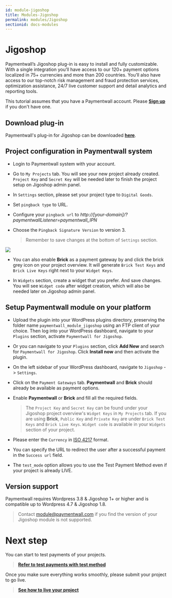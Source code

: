 ```yaml
---
id: module-jigoshop
title: Modules-Jigoshop
permalink: modules/Jigoshop
sectionid: docs-modules
---
```


# Jigoshop

Paymentwall’s Jigoshop plug-in is easy to install and fully customizable. With a single integration you’ll have access to our 120+ payment options localized in 75+ currencies and more than 200 countries. You’ll also have access to our top-notch risk management and fraud protection services, optimization assistance, 24/7 live customer support and detail analytics and reporting tools.

This tutorial assumes that you have a Paymentwall account. Please **[Sign up](https://api.paymentwall.com/pwaccount/signup?source=jigoshop&mode=merchant)** if you don't have one.

## Download plug-in

Paymentwall's plug-in for Jigoshop can be downloaded **[here](https://github.com/paymentwall)**.

## Project configuration in Paymentwall system

* Login to Paymentwall system with your account.

* Go to ```My Projects``` tab. You will see your new project already created. ```Project Key``` and ```Secret Key``` will be needed later to finish the project setup on Jigoshop admin panel.

* In ```Settings``` section, please set your project type to  ```Digital Goods```.

* Set ```pingback type``` to URL.

* Configure your ```pingback url``` to *http://[your-domain]/?paymentwallListener=paymentwall_IPN*

* Choose the ```Pingback Signature Version``` to version 3.

  > Remember to  save changes at the bottom of ```Settings``` section.

<img src="/paymentwall.github.io/textures/pic/modules/amember.png">

* You can also enable **Brick** as a payment gateway by and click the brick grey icon on your project overview. It will generate ```Brick Test Keys``` and ```Brick Live Keys``` right next to your ```Widget Keys```.

* In ```Widgets``` section, create a widget that you prefer. And save changes. You will see ```Widget code``` after widget creation, which will also be needed later on Jigoshop admin panel.

## Setup Paymentwall module on your platform

* Upload the plugin into your WordPress plugins directory, preserving the folder name ```paymentwall_module_jigoshop``` using an FTP client of your choice. Then log into your WordPress dashboard, navigate to your ```Plugins``` section, activate ```Paymentwall for Jigoshop```.

* Or you can navigate to your ```Plugins``` section, click **Add New** and search for ```Paymentwall for Jigoshop```. Click **Install now** and then activate the plugin.

* On the left sidebar of your WordPress dashboard, navigate to ```Jigoshop``` -> ```Settings```.

* Click on the ```Payment Gateways``` tab. **Paymentwall** and **Brick** should already be available as payment options.

* Enable **Paymentwall** or **Brick** and fill all the required fields.

  >The ```Project Key``` and ```Secret Key``` can be found under your Jigoshop project overview's ```Widget Keys``` in ```My Projects``` tab. If you are using **Brick**, ```Public Key``` and ```Private Key``` are under ```Brick Test Keys``` and ```Brick Live Keys```.  ```Widget code``` is available in your ```Widgets``` section of your project.

* Please enter the ```Currency``` in [ISO 4217](http://en.wikipedia.org/wiki/ISO_4217#Active_codes) format.

* You can specify the URL to redirect the user after a successful payment in the ```Success url``` field.

* The ```test_mode``` option allows you to use the Test Payment Method even if your project is already LIVE.


## Version support

Paymentwall requires Wordpress  3.8 & Jigoshop 1+ or higher and is compatible up to Wordpress 4.7 & Jigoshop 1.8.

> Contact [module@paymentwall.com](mailto:module@paymentwall.com) if you find the version of your Jigoshop module is not supported.


# Next step

You can start to test payments of your projects.

> **[Refer to test payments with test method](/paymentwall.github.io/sandbox/test-payment)**

Once you make sure everything works smoothly, please submit your project to go live.

> **[See how to live your project](/paymentwall.github.io/go_live-home)**